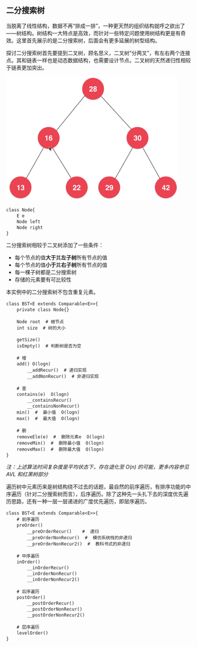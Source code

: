 ## 二分搜索树

当脱离了线性结构，数据不再“排成一排”，一种更天然的组织结构就呼之欲出了——树结构。树结构一大特点是高效，而针对一些特定问题使用树结构更是有奇效。这里首先展示的是二分搜索树，后面会有更多延展的树型结构。

探讨二分搜索树首先要提到二叉树，顾名思义，二叉树“分两叉”，有左右两个连接点。其和链表一样也是动态数据结构，也需要设计节点。二叉树的天然递归性相较于链表更加突出。

![](https://raw.githubusercontent.com/LibertyDream/diy_img_host/master/img/2019-07-31_tree_structure.png)

```
class Node{
    E e
    Node left
    Node right
}
```

二分搜索树相较于二叉树添加了一些条件：

- 每个节点的值**大于**其**左子树**所有节点的值
- 每个节点的值**小于**其**右子树**所有节点的值
- 每一棵子树都是二分搜索树
- 存储的元素要有可比较性

本实例中的二分搜索树不包含重复元素。

```
class BST<E extends Comparable<E>>{
    private class Node{}
    
    Node root  # 根节点
    int size  # 树的大小
    
    getSize()
    isEmpty()  # 判断树是否为空
    
    # 增
    add() O(logn)
        __addRecur()  # 递归实现
        __addNonRecur()  # 非递归实现
        
    # 查
    contains(e)  O(logn)
        __containsRecur()
        __containsNonRecur()
    min()  #  最小值  O(logn)
    max()  #  最大值  O(logn)
    
    # 删
    removeEle(e)  #  删除元素e  O(logn)
    removeMin()  #  删除最小值  O(logn)
    removeMax()  #  删除最大值  O(logn)
}
```

_注：上述算法时间复杂度是平均状态下，存在退化至 O(n) 的可能，更多内容参见 AVL 和红黑树部分_

遍历树中元素历来是树结构绕不过去的话题，最自然的前序遍历，有排序功能的中序遍历（针对二分搜索树而言），后序遍历。除了这种先一头扎下去的深度优先遍历思路，还有一种一层一层递进的广度优先遍历，即层序遍历。

```
class BST<E extends Comparable<E>>{
    # 前序遍历
    preOrder()
        __preOrderRecur()    #  递归
        __preOrderNonRecur()  #  模仿系统栈的非递归
        __preOrderNonRecur2()  #  教科书式的非递归
    
    # 中序遍历
    inOrder()
        __inOrderRecur()
        __inOrderNonRecur()
        __inOrderNonRecur2()
        
    # 后序遍历
    postOrder()
        __postOrderRecur()
        __postOrderNonRecur()
        __postOrderNonRecur2()
    
    # 层序遍历     
    levelOrder()
}
```